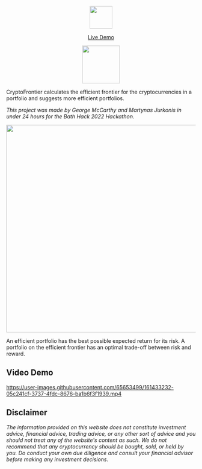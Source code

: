 <p align="center">
<img src="https://raw.githubusercontent.com/georgeamccarthy/CryptoFrontier/main/docs/logo.png" height="60px">
</p>
  
 <p align="center">
  <a href="https://share.streamlit.io/georgeamccarthy/cryptofrontier/main/crypto_frontier/app.py">Live Demo</a></p>
  
<p align="center">
<img src="https://user-images.githubusercontent.com/65653499/161433726-f9da6542-f26a-443b-9431-4ac6e12ea8e9.png" width="100px">
</p>

CryptoFrontier calculates the efficient frontier for the cryptocurrencies in a portfolio and suggests more efficient portfolios.

*This project was made by George McCarthy and Martynas Jurkonis in under 24 hours for the Bath Hack 2022 Hackathon.*

<p align="center">
<img src="https://raw.githubusercontent.com/georgeamccarthy/CryptoFrontier/main/docs/frontier_plot.jpeg" width="550px">
 </p>

An efficient portfolio has the best possible expected return for its risk. A portfolio on the efficient frontier has an optimal trade-off between risk and reward.

## Video Demo 

https://user-images.githubusercontent.com/65653499/161433232-05c241cf-3737-4fdc-8676-ba1b6f3f1939.mp4

## Disclaimer

*The information provided on this website does not constitute investment advice, financial advice, trading advice, or any other sort of advice and you should not treat any of the website's content as such. We do not recommend that any cryptocurrency should be bought, sold, or held by you. Do conduct your own due diligence and consult your financial advisor before making any investment decisions.*
